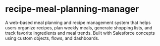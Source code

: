 # recipe-meal-planning-manager
A web-based meal planning and recipe management system that helps users organize recipes, plan weekly meals, generate shopping lists, and track favorite ingredients and meal trends. Built with Salesforce concepts using custom objects, flows, and dashboards.
